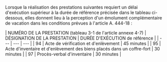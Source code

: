 Lorsque la réalisation des prestations suivantes requiert un délai d'exécution supérieur à la durée de référence précisée dans le tableau ci-dessous, elles donnent lieu à la perception d'un émolument complémentaire de vacation dans les conditions prévues à l'article A. 444-18 :

| NUMÉRO DE LA PRESTATION
(tableau 3-1 de l'article annexe 4-7)  | DÉSIGNATION DE LA PRESTATION  | DURÉE D'EXÉCUTION
de référence  |
| --- | --- | --- |
| 94  | Acte de vérification et d'enlèvement  | 45 minutes  |
| 95  | Acte d'inventaire et d'enlèvement des biens placés dans un coffre-fort  | 30 minutes  |
| 97  | Procès-verbal d'inventaire  | 30 minutes  |
